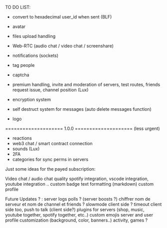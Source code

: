 TO DO LIST:

- convert to hexadecimal user_id when sent (BLF)
- avatar
- files upload handling
- Web-RTC (audio chat / video chat / screenshare)
- notifications (sockets)
- tag people
- captcha

- premium handling, invite and moderation of servers, test routes, friends request issue, channel position (Lux)
- encryption system
- self destruct system for messages (auto delete messages function)
- logo

==================== 1.0.0 ==================== (less urgent)
- reactions
- web3 chat / smart contract connection
- sounds (Lux)
- 2FA
- categories for sync perms in servers


Just some ideas for the payed subscription:

   Video chat / audio chat quality
   spotify integration, vscode integration, youtube integration ..
   custom badge 
   text formatting (markdown)
   custom profile

Future Updates ? :
   server logs
   polls ?
   (server boosts ?)
   chiffrer nom de serveur et nom de channel et friends ?
   slowmode client side ? timeout client side too, push to talk (client side?)
   plugins for servers (shop, music, youtube together, spotify together, etc..)
   custom emojis
   server and user profile customization (background, color, banners..)
   activity, games ?
